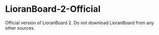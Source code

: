 # LioranBoard-2-Official
Official version of LioranBoard 2. Do not download LioranBoard from any other sources. 

